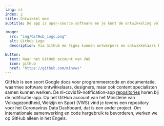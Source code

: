 ```yaml
---
lang: nl
index: 2
title: Ontwikkel mee
subtitle: De app is open-source software en je kunt de ontwikkeling volgen op GitHub.

image:
  src: "img/GitHub_Logo.png"
  alt: Github Logo
  description: Via GitHub en Figma kunnen ontwerpers en ontwikkelaars hun feedback geven. Zo maken we de app nog robuuster

button:
  text: Naar het GitHub account van VWS
  icon: github
  href: "https://github.com/minvws"
---
```

GitHub is een soort Google docs voor programmeercode en documentatie, waarmee software ontwikkelaars, designers, maar ook content specialisten samen kunnen werken. De nl-covid19-notification-app [repositories](https://nl.wikipedia.org/wiki/Pakketbron) horen bij de notificatie-app. Op het GitHub account van het Ministerie van Volksgezondheid, Welzijn en Sport (VWS) vind je tevens een repository voor het Coronavirus Data Dashboard, dat is een ander project.
Om internationale samenwerking en code hergebruik te bevorderen, werken we op GitHub alleen in het Engels.
